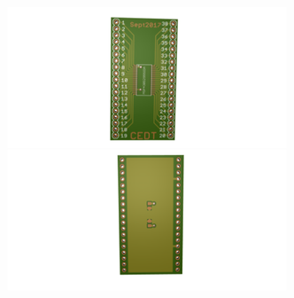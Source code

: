 ![alt text](https://github.com/ticepd/Latest-eagle-files/blob/master/Msp430_38pin_bob/MSP_38pin_bob_f.png?raw=true)<br>
![alt text](https://github.com/ticepd/Latest-eagle-files/blob/master/Msp430_38pin_bob/MSP_38pin_bob_b.png?raw=true)
